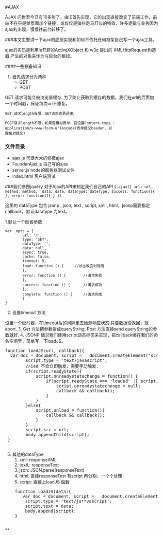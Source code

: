#AJAX

AJAX 问世至今已有10多年了，由IE首先实现，它的出现直接改变了前端工作，前端不在只是给页面加个链接，或仅仅是做些走马灯似的特效，许多逻辑与业务因为ajax的出现，慢慢往前台转移了。

###本文主要讲一下ajax的底层实现和如何不依托任何框架自己写一个ajax工具。

ajax的实质是利用ie开辟的ActiveXObject 和 w3c 提出的 XMLHttpRequest构造器 产生的对象来作为与后台的枢纽。

####一些预备知识
1. 首先请求分为两种
	* GET
	* POST	

	
GET 请求可能会被浏览器缓存, 为了防止获取到缓存的数据，我们在url的后面加一个时间戳，保证每次url不重复。
	
	GET	请求length有限，GET请求也更迅捷。
	
	POST请求length不限，如果要模拟表单，要设置Content-type : 
	application/x-www-form-urlencode(表单提交header, 以
	键值对提交)

### 文件目录
+ ajax.js 司徒大大的终极ajax
+ FounderAjax.js 自己写的ajax
+ server.js node的服务器测试文件
+ index.html 客户端测试


###我们参照jquery 对于Ajax的API来制定我们自己的API
`$.ajax({
url: url,
method: method, 
data: data,
dataType: dateType,
success: function(){
},
error: function(){
}
})`	

这里的	dataType 包含 jsonp , json, text , script, xml , html。jsonp需要指定callback，默认datatype 为text。

  1.默认一个缺省参数

 	var _opts = {
            url: '/',
            type: 'GET',
            dataType: '',
            data: null,
            async: true,
            cache: false,
            timeout: 5,
            load: function () {   	//状态改变时调用
            },
            error: function () {		//请求失败
            },
            success: function () {		//请求成功
            },
            complete: function () {		//请求完成
            }
 	}
 2. 设置timeout 方法
 
 设置一个延时器，在timeout后的间隔里去检测响应状态 只要数据没返回，就abort.
 3. Get 方法把参数拼成queryString, Post 方法直接send queryString的参数就好.
 4.  JSONP 情况我们使用script动态标签来实现，把callback绑在我们的命名空间里，简单写一下loadJS。
 
 <pre>function loadJS(url, callback){
  var doc = document, script =   document.createElement('script'), body = doc.body;
        script.type = 'text/javascript';
        //ie8 不会立即触发，需要手动触发.
        if(script.readyState){
            script.onreadystatechange = function() {
                if(script.readyState === 'loaded' || script.readyState === 'complete'){
                    script.onreadystatechange = null;
                    callback && callback();
                }
            }
        }else{
            script.onload = function(){
                callback && callback();
            }
        }
        script.src = url;
        body.appendChild(script);
 }
 </pre>
5. 其他的dataType 
 	1. xml: responseXML
 	2. textL: responseText
 	3. json: JSON.parse(responseText)
 	4. html: 直接responseTest 有script 再分割，一个个处理
 	5. script: 直接上loadJS 函数
 	<pre>
 	function loadJS(data){
 	   var doc = document, script =   document.createElement('script'), body = doc.body;
        script.type = 'text/ja**vascript';
        script.text = data;
        body.append(script);
 	}
 	</pre> 

 	

  
 
**